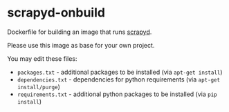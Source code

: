 scrapyd-onbuild
===============

Dockerfile for building an image that runs [scrapyd][1].  

Please use this image as base for your own project.

You may edit these files:

- `packages.txt` - additional packages to be installed (via `apt-get install`)
- `dependencies.txt` - dependencies for python requirements (via `apt-get install/purge`)
- `requirements.txt` - additional python packages to be installed (via `pip install`)

[1]: https://github.com/scrapy/scrapyd
